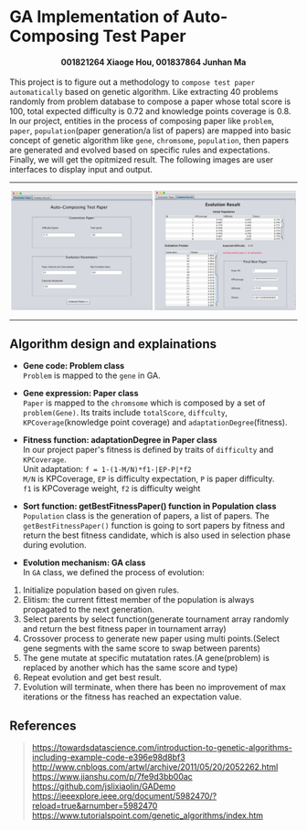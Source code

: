 # GA Implementation of Auto-Composing Test Paper
#### <p align="center">001821264 Xiaoge Hou, 001837864 Junhan Ma</p>
This project is to figure out a methodology to `compose test paper automatically` based on genetic algorithm. Like extracting 40 problems randomly from problem database to compose a paper whose total score is 100, total expected difficulty is 0.72 and knowledge points coverage is 0.8.<br> 
In our project, entities in the process of composing paper like `problem`, `paper`, `population`(paper generation/a list of papers) are mapped into basic concept of genetic algorithm like `gene`, `chromsome`, `population`, then papers are generated and evolved based on specific rules and expectations. Finally, we will get the opitmized result. The following images are user interfaces to display input and output.
***
<p align="center">
<img src="https://github.com/stoneloe/INFO6205_-504/blob/master/images/Jpanel1.png" width="49%" alt="Settings"  />
<img src="https://github.com/stoneloe/INFO6205_-504/blob/master/images/Jpanel2.png" width="49%" alt="Result" />
</p>

***

## Algorithm design and explainations
* __Gene code: Problem class__<br> 
`Problem` is mapped to the `gene` in GA. 

* __Gene expression: Paper class__<br> 
`Paper` is mapped to the `chromsome` which is composed by a set of `problem(Gene)`. Its traits include `totalScore`, `diffculty`, `KPCoverage`(knowledge point coverage) and `adaptationDegree`(fitness).

* __Fitness function: adaptationDegree in Paper class__<br> 
In our project paper's fitness is defined by traits of `difficulty` and `KPCoverage`.<br> 
Unit adaptation: `f = 1-(1-M/N)*f1-|EP-P|*f2`<br> 
`M/N` is KPCoverage, `EP` is difficulty expectation, `P` is paper difficulty.<br> 
`f1` is KPCoverage weight, `f2` is difficulty weight

* __Sort function: getBestFitnessPaper() function in Population class__<br> 
`Population` class is the generation of papers, a list of papers. The `getBestFitnessPaper()` function is going to sort papers by fitness and return the best fitness candidate, which is also used in selection phase during evolution.

* __Evolution mechanism: GA class__<br> 
In `GA` class, we defined the process of evolution:<br> 
1. Initialize population based on given rules.
2. Elitism: the current fittest member of the population is always propagated to the next generation.
3. Select parents by select function(generate tournament array randomly and return the best fitness paper in tournament array)
4. Crossover process to generate new paper using multi points.(Select gene segments with the same score to swap between parents)
5. The gene mutate at specific mutatation rates.(A gene(problem) is replaced by another which has the same score and type)
6. Repeat evolution and get best result.
7. Evolution will terminate, when there has been no improvement of max iterations or the fitness has reached an expectation value.

## References
> https://towardsdatascience.com/introduction-to-genetic-algorithms-including-example-code-e396e98d8bf3<br>
> http://www.cnblogs.com/artwl/archive/2011/05/20/2052262.html<br>
> https://www.jianshu.com/p/7fe9d3bb00ac<br>
> https://github.com/jslixiaolin/GADemo<br>
> https://ieeexplore.ieee.org/document/5982470/?reload=true&arnumber=5982470<br>
> https://www.tutorialspoint.com/genetic_algorithms/index.htm
